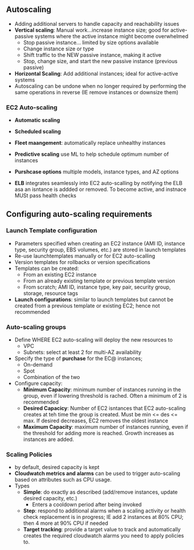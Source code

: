 ## Autoscaling
* Adding additional servers to handle capacity and reachability issues
* **Vertical scaling**: Manual work...increase instance size; good for active-passive systems where the active instance might become overwhelmed
  * Stop passive instance... limited by size options available
  * Change instance size or type
  * Shift traffic to the NEW passive instance, making it active
  * Stop, change size, and start the new passive instance (previous passive)
* **Horizontal Scaling**: Add additional instances; ideal for active-active systems
* Autoscaling can be undone when no longer required by performing the same operations in reverse (IE remove instances or downsize them)

### EC2 Auto-scaling
* **Automatic scaling**
* **Scheduled scaling**
* **Fleet maangement**: automatically replace unhealthy instances
* **Predictive scaling** use ML to help schedule optimum number of instances
* **Purshcase options** multiple models, instance types, and AZ options

* **ELB** integrates seamlessly into EC2 auto-scalling by notifying the ELB asa an isntance is addded or removed. To become active, and instnace MUSt pass health checks

## Configuring auto-scaling requirements

### Launch Template configuration
* Parameters specified when creating an EC2 instance (AMI ID, instance type, security group, EBS volumes, etc.) are stored in launch templates
* Re-use launchtemplates manually or for EC2 auto-scalling
* Version templates for rollbacks or version specifications
* Templates can be created:
  * From an existing EC2 instance
  * From an already existing template or previous template version
  * From scratch; AMI ID, instance type, key pair, security group, storage, resource tags
* **Launch configurations**: similar to launch templates but cannot be created from a previous template or existing EC2; hence not recommended

### Auto-scaling groups
* Define WHERE EC2 auto-scaling will deploy the new resources to
  * VPC
  * Subnets: select at least 2 for multi-AZ availability
* Specify the type of **purchase** for the EC@ instances; 
  * On-demand
  * Spot
  * Combination of the two
* Configure capacity:
  * **Minimum Capacity**: minimum number of instances running in the group, even if lowering threshold is rached. Often a minimum of 2 is recommended
  * **Desired Capacicy**: Number of EC2 isntances that EC2 auto-scaling creates at teh time the group is created. Must be min <= des <= max. If desired decreases, EC2 removes the oldest instance
  * **Maximum Capacity**: maximum number of instances running, even if the threshold for adding more is reached. Growth increases as instances are added.

### Scaling Policies
* by default, desired capacity is kept
* **Cloudwatch metrics and alarms** can be used to trigger auto-scaling based on attributes such as CPU usage.
* Types
  * **Simple**: do exactly as described (add/remove instances, update desired capacity, etc.)
    * Enters a cooldown period after being invoked
  * **Step**: respond to additional alarms when a scaling activity or health check replacement is in progress; IE add 2 instances at 80% CPU; then 4 more at 90% CPU if needed
  * **Target tracking**: provide a target value to track and automatically creates the required cloudwatch alarms you need to apply policies to.